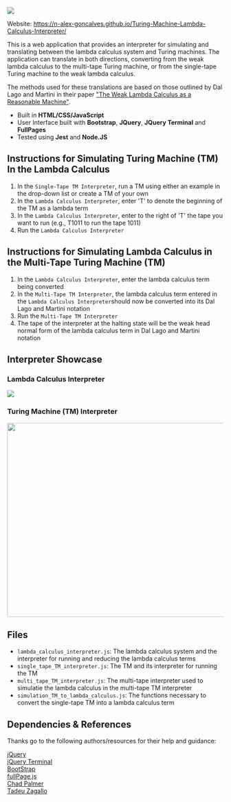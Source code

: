 <a href = "https://n-alex-goncalves.github.io/Turing-Machine-Lambda-Calculus-Interpreter/">
<img src="img/logo.PNG">
</a>

Website: https://n-alex-goncalves.github.io/Turing-Machine-Lambda-Calculus-Interpreter/

This is a web application that provides an interpreter for simulating and translating between the lambda calculus system and Turing machines. The application can translate in both directions, converting from the weak lambda calculus to the multi-tape Turing machine, or from the single-tape Turing machine to the weak lambda calculus. 

The methods used for these translations are based on those outlined by Dal Lago and Martini in their paper ["The Weak Lambda Calculus as a Reasonable Machine"](https://dl.acm.org/doi/10.1016/j.tcs.2008.01.044).

- Built in **HTML/CSS/JavaScript**
- User Interface built with **Bootstrap**, **JQuery**, **JQuery Terminal** and **FullPages**
- Tested using **Jest** and **Node.JS**

## Instructions for Simulating Turing Machine (TM) In the Lambda Calculus

1. In the `Single-Tape TM Interpreter`, run a TM using either an example in the drop-down list or create a TM of your own
2. In the `Lambda Calculus Interpreter`, enter 'T' to denote the beginning of the TM as a lambda term
3. In the `Lambda Calculus Interpreter`, enter to the right of 'T' the tape you want to run (e.g., T1011 to run the tape 1011)
4. Run the `Lambda Calculus Interpreter`

## Instructions for Simulating Lambda Calculus in the Multi-Tape Turing Machine (TM)

1. In the `Lambda Calculus Interpreter`, enter the lambda calculus term being converted
2. In the `Multi-Tape TM Interpreter`, the lambda calculus term entered in the `Lambda Calculus Interpreter`should now be converted into its Dal Lago and Martini notation
3. Run the `Multi-Tape TM Interpreter`
4. The tape of the interpreter at the halting state will be the weak head normal form of the lambda calculus term in Dal Lago and Martini notation

## Interpreter Showcase

### Lambda Calculus Interpreter

![](img/lambdaGif.gif)
 
### Turing Machine (TM) Interpreter

<img src="img/turingGif.gif" width="740" height="450">

## Files

- `lambda_calculus_interpreter.js`: The lambda calculus system and the interpreter for running and reducing the lambda calculus terms
- `single_tape_TM_interpreter.js`: The TM and its interpreter for running the TM
- `multi_tape_TM_interpreter.js`: The multi-tape interpreter used to simulatie the lambda calculus in the multi-tape TM interpreter
- `simulation_TM_to_lambda_calculus.js`: The functions necessary to convert the single-tape TM into a lambda calculus term 

## Dependencies & References

Thanks go to the following authors/resources for their help and guidance:

[jQuery](https://jquery.com/)  
[jQuery Terminal](https://terminal.jcubic.pl/)  
[BootStrap](https://getbootstrap.com/)  
[fullPage.js](https://alvarotrigo.com/fullPage/)  
[Chad Palmer](https://medium.com/swlh/a-complete-web-page-building-a-turing-machine-in-javascript-d6c32d3708c4)  
[Tadeu Zagallo](https://tadeuzagallo.com/blog/writing-a-lambda-calculus-interpreter-in-javascript/)  
